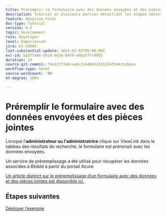 ```yaml
---
title: Préremplir le formulaire avec des données envoyées et des pièces jointes
description: Tutoriel en plusieurs parties détaillant les étapes nécessaires pour interroger les envois de formulaire stockés dans Azure Portal
feature: Adaptive Forms
doc-type: Tutorial
version: 6.5
topic: Development
role: Developer
level: Experienced
jira: kt-14884
last-substantial-update: 2024-03-03T00:00:00Z
exl-id: b83ffa66-5614-4e3e-84f9-e9ba57fc0955
duration: 14
source-git-commit: f4c621f3a9caa8c2c64b8323312343fe421a5aee
workflow-type: tm+mt
source-wordcount: '86'
ht-degree: 100%

---
```


# Préremplir le formulaire avec des données envoyées et des pièces jointes

Lorsque l’**administrateur ou l’administratrice** clique sur ViewLink dans le tableau des résultats de recherche, le formulaire est prérempli avec les données envoyées.

Un service de préremplissage a été utilisé pour récupérer les données associées à BlobId à partir du portail Azure.

[Un article distinct sur le préremplissage d’un formulaire avec des données et des pièces jointes est disponible ici.](https://experienceleague.adobe.com/docs/experience-manager-learn/forms/prefill-form-with-data-attachments/introduction.html?lang=fr)

## Étapes suivantes

[Déployer l’exemple](./part5.md)
